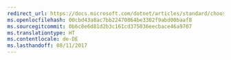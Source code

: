 ```yaml
---
redirect_url: https://docs.microsoft.com/dotnet/articles/standard/choosing-core-framework-server
ms.openlocfilehash: 00cbd43a8ac7bb22470864be3302f9abd00baaf8
ms.sourcegitcommit: 0b6c8e6d81d2b3c161cd375036eecbace46a9707
ms.translationtype: HT
ms.contentlocale: de-DE
ms.lasthandoff: 08/11/2017
---
```

